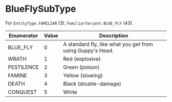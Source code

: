 # BlueFlySubType

For `EntityType.FAMILIAR` (3), `FamiliarVariant.BLUE_FLY` (43). 

| Enumerator | Value | Description |
| - | - | - |
| BLUE_FLY | 0 | A standard fly, like what you get from using Guppy's Head.  |
| WRATH | 1 | Red (explosive)  |
| PESTILENCE | 2 | Green (poison)  |
| FAMINE | 3 | Yellow (slowing)  |
| DEATH | 4 | Black (double-damage)  |
| CONQUEST | 5 | White  |
